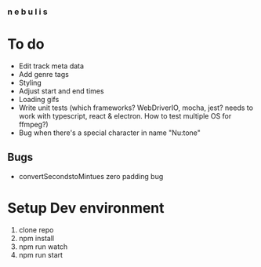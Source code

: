 ### n e b u l i s

# To do

- Edit track meta data
- Add genre tags
- Styling
- Adjust start and end times
- Loading gifs
- Write unit tests (which frameworks? WebDriverIO, mocha, jest? needs to work with typescript, react & electron. How to test multiple OS for ffmpeg?)
- Bug when there's a special character in name "Nu:tone"

## Bugs

- convertSecondstoMintues zero padding bug

# Setup Dev environment

1. clone repo
2. npm install
3. npm run watch
4. npm run start
